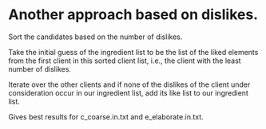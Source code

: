 # Another approach based on dislikes. 

Sort the candidates based on the number of dislikes.

Take the initial guess of the ingredient list to be the list of the liked elements from the first client in this sorted client list, i.e., the client with the least number of dislikes.

Iterate over the other clients and if none of the dislikes of the client under consideration occur in our ingredient list, add its like list to our ingredient list.

Gives best results for c_coarse.in.txt and e_elaborate.in.txt.

